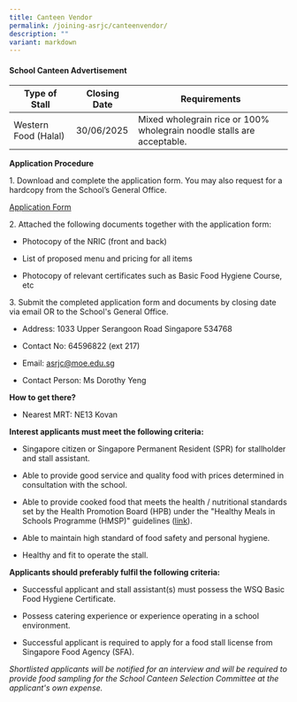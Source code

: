```yaml
---
title: Canteen Vendor
permalink: /joining-asrjc/canteenvendor/
description: ""
variant: markdown
---
```

#### School Canteen Advertisement

| **Type of Stall** | **Closing Date** | **Requirements** |
| -------- | -------- | -------- |
| Western Food (Halal) | 30/06/2025 | Mixed wholegrain rice or 100% wholegrain noodle stalls are acceptable. |


**Application Procedure**

1\. Download and complete the application form. You may also request for a hardcopy from the School’s General Office.

[Application Form](/files/application%20form%20for%20canteen%20stall.pdf)

2\. Attached the following documents together with the application form:

* Photocopy of the NRIC (front and back)

* List of proposed menu and pricing for all items

* Photocopy of relevant certificates such as Basic Food Hygiene Course, etc

3\. Submit the completed application form and documents by closing date via email OR to the School's General Office.

* Address: 1033 Upper Serangoon Road Singapore 534768

* Contact No: 64596822 (ext 217)

* Email: asrjc@moe.edu.sg

* Contact Person: Ms Dorothy Yeng

**How to get there?**

* Nearest MRT: NE13 Kovan

**Interest applicants must meet the following criteria:**

* Singapore citizen or Singapore Permanent Resident (SPR) for stallholder and stall assistant.

* Able to provide good service and quality food with prices determined in consultation with the school.

* Able to provide cooked food that meets the health / nutritional standards set by the Health Promotion Board (HPB) under the "Healthy Meals in Schools Programme (HMSP)" guidelines ([link](https://www.hpb.gov.sg/schools/school-programmes/healthy-meals-in-schools-programme)).

* Able to maintain high standard of food safety and personal hygiene.

* Healthy and fit to operate the stall.

**Applicants should preferably fulfil the following criteria:**

* Successful applicant and stall assistant(s) must possess the WSQ Basic Food Hygiene Certificate.

* Possess catering experience or experience operating in a school environment.

* Successful applicant is required to apply for a food stall license from Singapore Food Agency (SFA).

*Shortlisted applicants will be notified for an interview and will be required to provide food sampling for the School Canteen Selection Committee at the applicant's own expense.*